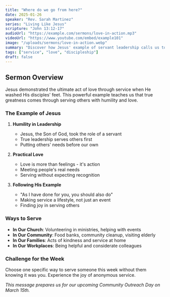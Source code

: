 ```yaml
---
title: "Where do we go from here?"
date: 2025-01-26
speaker: "Rev. Sarah Martinez"
series: "Living Like Jesus"
scripture: "John 13:12-17"
audioUrl: "https://example.com/sermons/love-in-action.mp3"
videoUrl: "https://www.youtube.com/embed/example101"
image: "/uploads/sermons/love-in-action.webp"
summary: "Discover how Jesus' example of servant leadership calls us to love others through practical acts of service and sacrifice."
tags: ["service", "love", "discipleship"]
draft: false
---
```


## Sermon Overview

Jesus demonstrated the ultimate act of love through service when He washed His disciples' feet. This powerful example teaches us that true greatness comes through serving others with humility and love.

### The Example of Jesus

1. **Humility in Leadership**
   - Jesus, the Son of God, took the role of a servant
   - True leadership serves others first
   - Putting others' needs before our own

2. **Practical Love**
   - Love is more than feelings - it's action
   - Meeting people's real needs
   - Serving without expecting recognition

3. **Following His Example**
   - "As I have done for you, you should also do"
   - Making service a lifestyle, not just an event
   - Finding joy in serving others

### Ways to Serve

- **In Our Church**: Volunteering in ministries, helping with events
- **In Our Community**: Food banks, community cleanup, visiting elderly
- **In Our Families**: Acts of kindness and service at home
- **In Our Workplaces**: Being helpful and considerate colleagues

### Challenge for the Week

Choose one specific way to serve someone this week without them knowing it was you. Experience the joy of anonymous service.

*This message prepares us for our upcoming Community Outreach Day on March 15th.*